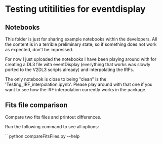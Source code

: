 # Testing utitilities for eventdisplay

## Notebooks

This folder is just for sharing example notebooks within the developers. All the content is in a terrible preliminary state, so if something does not work as expected, don't be impressed.

For now I just uploaded the notebooks I have been playing around with for creating a DL3 file with eventDisplay (everything that works was slowly ported to the V2DL3 scripts already) and interpolating the IRFs.

The only notebook is close to being "clean" is the 'Testing_IRF_interpolation.ipynb'. Please play around with that one if you want to see how the IRF interpolation currently works in the package. 

## Fits file comparison

Compare two fits files and printout differences.

Run the following command to see all options:

``
python compareFitsFiles.py --help
```
